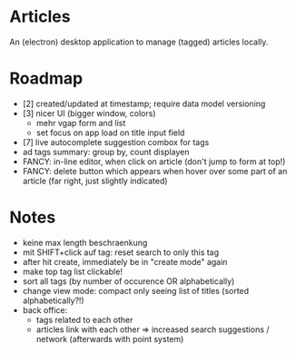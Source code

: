 # Articles

An (electron) desktop application to manage (tagged) articles locally.

# Roadmap

* [2] created/updated at timestamp; require data model versioning
* [3] nicer UI (bigger window, colors)
    * mehr vgap form and list
    * set focus on app load on title input field
* [7] live autocomplete suggestion combox for tags
* ad tags summary: group by, count displayen
* FANCY: in-line editor, when click on article (don't jump to form at top!)
* FANCY: delete button which appears when hover over some part of an article (far right, just slightly indicated)


# Notes

- keine max length beschraenkung
- mit SHIFT+click auf tag: reset search to only this tag
- after hit create, immediately be in "create mode" again
- make top tag list clickable!
- sort all tags (by number of occurence OR alphabetically)
- change view mode: compact only seeing list of titles (sorted alphabetically?!)
- back office:
	* tags related to each other
	* articles link with each other
	=> increased search suggestions / network (afterwards with point system)